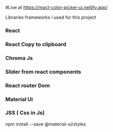 #Live at https://react-color-picker-ui.netlify.app/ 


Libraries frameworks i used for this project
### React

### React Copy to clipboard

### Chroma Js

### Slider from react components

### React router Dom

### Material Ui

### JSS ( Css in Js) 
npm install --save @material-ui/styles 
